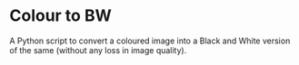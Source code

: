 # Colour to BW
A Python script to convert a coloured image into a Black and White version of the same (without any loss in image quality).
